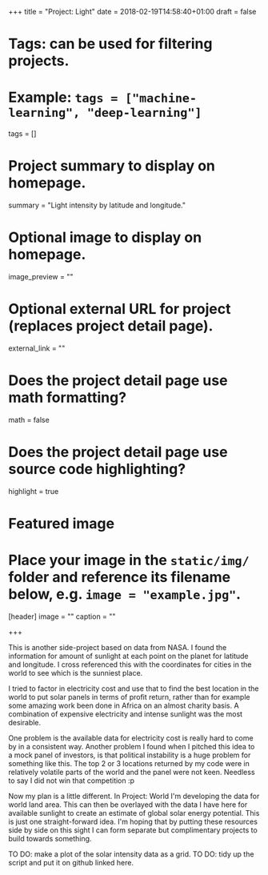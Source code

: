 +++
title = "Project: Light"
date = 2018-02-19T14:58:40+01:00
draft = false

# Tags: can be used for filtering projects.
# Example: `tags = ["machine-learning", "deep-learning"]`
tags = []

# Project summary to display on homepage.
summary = "Light intensity by latitude and longitude."

# Optional image to display on homepage.
image_preview = ""

# Optional external URL for project (replaces project detail page).
external_link = ""

# Does the project detail page use math formatting?
math = false

# Does the project detail page use source code highlighting?
highlight = true

# Featured image
# Place your image in the `static/img/` folder and reference its filename below, e.g. `image = "example.jpg"`.
[header]
image = ""
caption = ""

+++

This is another side-project based on data from NASA. I found the information for amount of sunlight at each point on the planet for latitude and longitude. I cross referenced this with the coordinates for cities in the world to see which is the sunniest place.

I tried to factor in electricity cost and use that to find the best location in the world to put solar panels in terms of profit return, rather than for example some amazing work been done in Africa on an almost charity basis. A combination of expensive electricity and intense sunlight was the most desirable.

One problem is the available data for electricity cost is really hard to come by in a consistent way. Another problem I found when I pitched this idea to a mock panel of investors, is that political instability is a huge problem for something like this. The top 2 or 3 locations returned by my code were in relatively volatile parts of the world and the panel were not keen. Needless to say I did not win that competition :p

Now my plan is a little different. In Project: World I'm developing the data for world land area. This can then be overlayed with the data I have here for available sunlight to create an estimate of global solar energy potential. This is just one straight-forward idea. I'm hoping that by putting these resources side by side on this sight I can form separate but complimentary projects to build towards something.

TO DO: make a plot of the solar intensity data as a grid. 
TO DO: tidy up the script and put it on github linked here.

 
